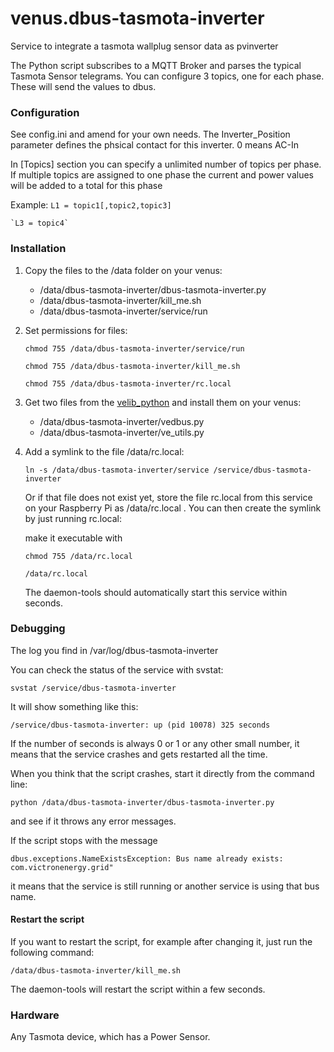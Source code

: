# venus.dbus-tasmota-inverter
Service to integrate a tasmota wallplug sensor data as pvinverter

The Python script subscribes to a MQTT Broker and parses the typical Tasmota Sensor telegrams. You can configure 3 topics, one for each phase. These will send the values to dbus.

### Configuration

See config.ini and amend for your own needs. The Inverter_Position parameter defines the phsical contact for this inverter. 0 means AC-In

In [Topics] section you can specify a unlimited number of topics per phase. If multiple topics are assigned to one phase the current and power values will be added to a total for this phase

Example:
    `L1 = topic1[,topic2,topic3]`
    
    `L3 = topic4`

### Installation

1. Copy the files to the /data folder on your venus:

   - /data/dbus-tasmota-inverter/dbus-tasmota-inverter.py
   - /data/dbus-tasmota-inverter/kill_me.sh
   - /data/dbus-tasmota-inverter/service/run

2. Set permissions for files:

   `chmod 755 /data/dbus-tasmota-inverter/service/run`

   `chmod 755 /data/dbus-tasmota-inverter/kill_me.sh`

   `chmod 755 /data/dbus-tasmota-inverter/rc.local`

3. Get two files from the [velib_python](https://github.com/victronenergy/velib_python) and install them on your venus:

   - /data/dbus-tasmota-inverter/vedbus.py
   - /data/dbus-tasmota-inverter/ve_utils.py

4. Add a symlink to the file /data/rc.local:

   `ln -s /data/dbus-tasmota-inverter/service /service/dbus-tasmota-inverter`

   Or if that file does not exist yet, store the file rc.local from this service on your Raspberry Pi as /data/rc.local .
   You can then create the symlink by just running rc.local:

   make it executable with

   `chmod 755 /data/rc.local`
  
   `/data/rc.local`

   The daemon-tools should automatically start this service within seconds.

### Debugging

The log you find in /var/log/dbus-tasmota-inverter

You can check the status of the service with svstat:

`svstat /service/dbus-tasmota-inverter`

It will show something like this:

`/service/dbus-tasmota-inverter: up (pid 10078) 325 seconds`

If the number of seconds is always 0 or 1 or any other small number, it means that the service crashes and gets restarted all the time.

When you think that the script crashes, start it directly from the command line:

`python /data/dbus-tasmota-inverter/dbus-tasmota-inverter.py`

and see if it throws any error messages.

If the script stops with the message

`dbus.exceptions.NameExistsException: Bus name already exists: com.victronenergy.grid"`

it means that the service is still running or another service is using that bus name.

#### Restart the script

If you want to restart the script, for example after changing it, just run the following command:

`/data/dbus-tasmota-inverter/kill_me.sh`

The daemon-tools will restart the script within a few seconds.

### Hardware

Any Tasmota device, which has a Power Sensor.


